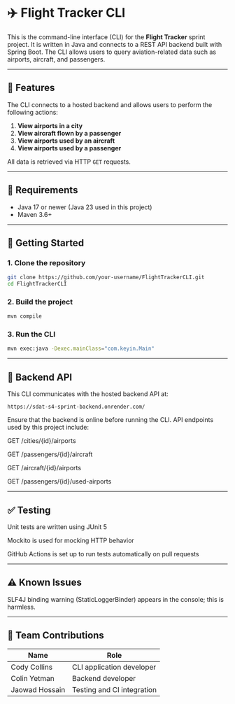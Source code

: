 # ✈️ Flight Tracker CLI

This is the command-line interface (CLI) for the **Flight Tracker** sprint project. It is written in Java and connects to a REST API backend built with Spring Boot. The CLI allows users to query aviation-related data such as airports, aircraft, and passengers.

---

## 📌 Features

The CLI connects to a hosted backend and allows users to perform the following actions:

1. **View airports in a city**
2. **View aircraft flown by a passenger**
3. **View airports used by an aircraft** 
4. **View airports used by a passenger** 

All data is retrieved via HTTP `GET` requests.

---

## 🧪 Requirements

- Java 17 or newer (Java 23 used in this project)
- Maven 3.6+

---

## 🚀 Getting Started

### 1. Clone the repository

```bash
git clone https://github.com/your-username/FlightTrackerCLI.git
cd FlightTrackerCLI
```
### 2. Build the project
   
```bash
mvn compile
```

### 3. Run the CLI
```bash
mvn exec:java -Dexec.mainClass="com.keyin.Main"
```

---

## 🔗 Backend API
This CLI communicates with the hosted backend API at:

```arduino
https://sdat-s4-sprint-backend.onrender.com/
```
Ensure that the backend is online before running the CLI. API endpoints used by this project include:

GET /cities/{id}/airports

GET /passengers/{id}/aircraft

GET /aircraft/{id}/airports 

GET /passengers/{id}/used-airports 

---

## ✅ Testing
Unit tests are written using JUnit 5

Mockito is used for mocking HTTP behavior

GitHub Actions is set up to run tests automatically on pull requests

---

## ⚠️ Known Issues
SLF4J binding warning (StaticLoggerBinder) appears in the console; this is harmless.

---

## 👥 Team Contributions

| Name        | Role                     |
|-------------|--------------------------|
| Cody Collins       | CLI application developer |
| Colin Yetman | Backend developer         |
| Jaowad Hossain | Testing and CI integration |
